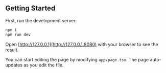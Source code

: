 ## Getting Started

First, run the development server:

```bash
npm i
npm run dev
```

Open [http://127.0.0.1](http://127.0.0.1:8080) with your browser to see the result.

You can start editing the page by modifying `app/page.tsx`. The page auto-updates as you edit the file.
